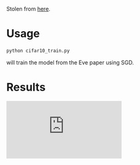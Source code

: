 Stolen from [here](https://github.com/tensorflow/models/tree/master/tutorials/image/cifar10).


# Usage
```bash
python cifar10_train.py
```
will train the model from the Eve paper using SGD.

# Results
![Experiments](https://github.com/MLPPar/PParNet/blob/master/cifar/eve_results/loss_plot.pdf)
